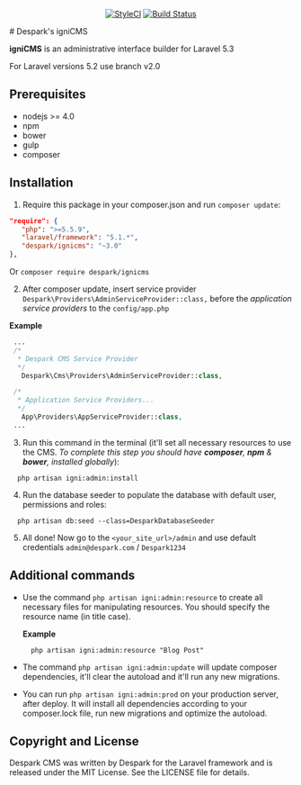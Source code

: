 <p align="center">
<a href="https://styleci.io/repos/58520217"><img src="https://styleci.io/repos/58520217/shield" alt="StyleCI"></a>
<a href="https://travis-ci.org/despark/ignicms"><img src="https://travis-ci.org/despark/ignicms.svg" alt="Build Status"></img></a>
</p>
# Despark's igniCMS

**igniCMS** is an administrative interface builder for Laravel 5.3

For Laravel versions 5.2 use branch v2.0

## Prerequisites

 - nodejs >= 4.0
 - npm
 - bower
 - gulp
 - composer

## Installation

1. Require this package in your composer.json and run `composer update`:

  ```json
  "require": {
     "php": ">=5.5.9",
     "laravel/framework": "5.1.*",
     "despark/ignicms": "~3.0"
  },
  ```

  Or `composer require despark/ignicms`

2. After composer update, insert service provider `Despark\Providers\AdminServiceProvider::class,` before the _application service providers_ to the `config/app.php`

  **Example**

  ```php
   ...
   /*
    * Despark CMS Service Provider
    */
     Despark\Cms\Providers\AdminServiceProvider::class,

   /*
    * Application Service Providers...
    */
     App\Providers\AppServiceProvider::class,
   ...
  ```

3. Run this command in the terminal (it'll set all necessary resources to use the CMS. _To complete this step you should have **composer**, **npm** & **bower**, installed globally_):

  ```
    php artisan igni:admin:install
  ```

4. Run the database seeder to populate the database with default user, permissions and roles:

  ```
    php artisan db:seed --class=DesparkDatabaseSeeder
  ```

5. All done! Now go to the `<your_site_url>/admin` and use default credentials `admin@despark.com` / `Despark1234`

## Additional commands

- Use the command `php artisan igni:admin:resource` to create all necessary files for manipulating resources. You should specify the resource name (in title case).

  **Example**

  ```
    php artisan igni:admin:resource "Blog Post"
  ```

- The command `php artisan igni:admin:update` will update composer dependencies, it'll clear the autoload and it'll run any new migrations.

- You can run `php artisan igni:admin:prod` on your production server, after deploy. It will install all dependencies according to your composer.lock file, run new migrations and optimize the autoload.

## Copyright and License

Despark CMS was written by Despark for the Laravel framework and is released under the MIT License. See the LICENSE file for details.
